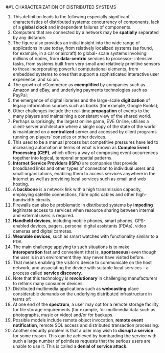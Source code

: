 ##1. CHARACTERIZATION OF DISTRIBUTED SYSTEMS
1. This definition leads to the following especially significant characteristics of distributed systems: concurrency of components, lack of a __global clock__ and independent failures of components.
2. Computers that are connected by a network may be __spatially__ separated by any distance.
3. The figure also provides an initial insight into the wide range of applications in use today, from relatively localized systems (as found, for example, in a car or aircraft) to global- scale systems involving millions of nodes, from __data-centric__ services to processor- intensive tasks, from systems built from very small and relatively primitive sensors to those incorporating powerful computational elements, from embedded systems to ones that support a sophisticated interactive user experience, and so on.
4. The growth of eCommerce as __exemplified__ by companies such as Amazon and eBay, and underlying payments technologies such as PayPal;
5. the emergence of digital libraries and the large-scale __digitization__ of legacy information sources such as books (for example, Google Books);
6. Other challenges include the real-time __propagation__ of events to the many players and maintaining a consistent view of the shared world.
7. Perhaps surprisingly, the largest online game, EVE Online, utilises a client-server architecture where a single copy of the state of the world is maintained on a __centralized__ server and accessed by client programs running on players’ consoles or other devices.
8. This used to be a manual process but competitive pressures have led to increasing automation in terms of what is known as __Complex Event Processing (CEP)__, which offers a way of composing event occurrences together into logical, temporal or spatial patterns.
9. __Internet Service Providers (ISPs)__ are companies that provide broadband links and other types of connection to individual users and small organizations, enabling them to access services anywhere in the Internet as well as providing local services such as email and web hosting.
10. A __backbone__ is a network link with a high transmission capacity, employing satellite connections, fibre optic cables and other high-bandwidth circuits.
11. Firewalls can also be problematic in distributed systems by __impeding__ legitimate access to services when resource sharing between internal and external users is required.
12. __Handheld devices__, including mobile phones, smart phones, GPS-enabled devices, pagers, personal digital assistants (PDAs), video cameras and digital cameras.
13. __Wearable devices__, such as smart watches with functionality similar to a PDA.
14. The main challenge applying to such situations is to make __interoperation__ fast and convenient (that is, __spontaneous__) even though the user is in an environment they may never have visited before.
15. That means enabling the visitor’s device to communicate on the host network, and associating the device with suitable local services – a process called __service discovery__.
16. Note that this technology is __revolutionary__ in challenging manufacturers to rethink many consumer devices.
17. Distributed multimedia applications such as __webcasting__ place considerable demands on the underlying distributed infrastructure in terms of:
18. At one end of the __spectrum__, a user may opt for a remote storage facility for file storage requirements (for example, for multimedia data such as photographs, music or video) and/or for backups.
19. Possible models include remote object invocation, __remote event notification__, remote SQL access and distributed transaction processing.
20. Another security problem is that a user may wish to __disrupt a service__ for some reason. This can be achieved by bombarding the service with such a large number of pointless requests that the serious users are unable to use it. This is called a __denial of service attack__.
